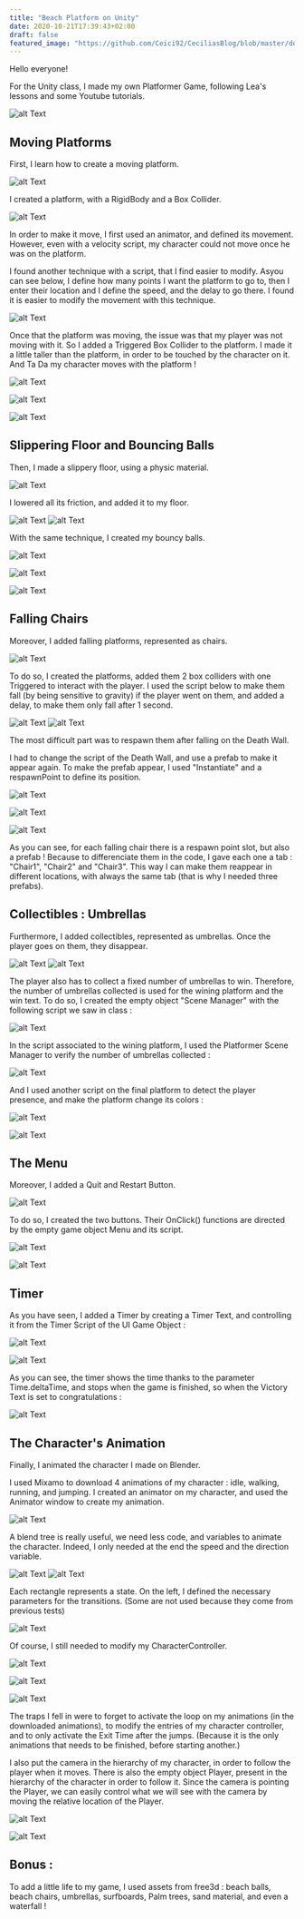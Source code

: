 ```yaml
---
title: "Beach Platform on Unity"
date: 2020-10-21T17:39:43+02:00
draft: false
featured_image: "https://github.com/Ceici92/CeciliasBlog/blob/master/docs/images/Unity/BeachPlatform.gif?raw=true"
---
```


Hello everyone! 


For the Unity class, I made my own Platformer Game, following Lea's lessons and some Youtube tutorials. 

![alt Text](https://github.com/Ceici92/CeciliasBlog/blob/master/docs/images/Unity/BeachPlatform.gif?raw=true "GAME")


## Moving Platforms

First, I learn how to create a moving platform. 

![alt Text](https://github.com/Ceici92/CeciliasBlog/blob/master/docs/images/Unity/MovingPlatform.gif?raw=true "Moving Platform GIF")


I created a platform, with a RigidBody and a Box Collider. 

![alt Text](https://github.com/Ceici92/CeciliasBlog/blob/master/docs/images/Unity/MovingPlatform.JPG?raw=true "Moving Platform")


In order to make it move, I first used an animator, and defined its movement. 
However, even with a velocity script, my character could not move once he was on the platform.


I found another technique with a script, that I find easier to modify.
Asyou can see below, I define how many points I want the platform to go to, then I enter their location and I define the speed, and the delay to go there.
I found it is easier to modify the movement with this technique.

![alt Text](https://github.com/Ceici92/CeciliasBlog/blob/master/docs/images/Unity/MovingPlatformParameters.JPG?raw=true "Moving Platform")

Once that the platform was moving, the issue was that my player was not moving with it.
So I added a Triggered Box Collider to the platform. I made it a little taller than the platform, in order to be touched by the character on it. 
And Ta Da my character moves with the platform !

![alt Text](https://github.com/Ceici92/CeciliasBlog/blob/master/docs/images/Unity/MovingPlatform.gif?raw=true "Moving Platform Gif")

![alt Text](https://github.com/Ceici92/CeciliasBlog/blob/master/docs/images/Unity/MovingPlatformScript1.JPG?raw=true "Moving Platform")

![alt Text](https://github.com/Ceici92/CeciliasBlog/blob/master/docs/images/Unity/MovingPlatformScript2.JPG?raw=true "Moving Platform")



## Slippering Floor and Bouncing Balls


Then, I made a slippery floor, using a physic material. 

![alt Text](https://github.com/Ceici92/CeciliasBlog/blob/master/docs/images/Unity/SlipperyFloor.gif?raw=true "Slippery Floor Gif")

I lowered all its friction, and added it to my floor.

![alt Text](https://github.com/Ceici92/CeciliasBlog/blob/master/docs/images/Unity/SlipperyFloor.JPG?raw=true "Slippery Floor")
![alt Text](https://github.com/Ceici92/CeciliasBlog/blob/master/docs/images/Unity/Slippery.JPG?raw=true "Slippery")

With the same technique, I created my bouncy balls. 

![alt Text](https://github.com/Ceici92/CeciliasBlog/blob/master/docs/images/Unity/BouncyBalls2.gif?raw=true "Bouncy Ball Gif ")

![alt Text](https://github.com/Ceici92/CeciliasBlog/blob/master/docs/images/Unity/BouncyBall.JPG?raw=true "Bouncy Ball")

![alt Text](https://github.com/Ceici92/CeciliasBlog/blob/master/docs/images/Unity/SuperBouncy.JPG?raw=true "Super Bouncy")


## Falling Chairs

Moreover, I added falling platforms, represented as chairs. 

![alt Text](https://github.com/Ceici92/CeciliasBlog/blob/master/docs/images/Unity/FallingChairs.gif?raw=true "Falling Chairs Gif")

To do so, I created the platforms, added them 2 box colliders with one Triggered to interact with the player.
I used the script below to make them fall (by being sensitive to gravity) if the player went on them, and added a delay, to make them only fall after 1 second. 

![alt Text](https://github.com/Ceici92/CeciliasBlog/blob/master/docs/images/Unity/FallingChairs.JPG?raw=true "Falling Chairs")
![alt Text](https://github.com/Ceici92/CeciliasBlog/blob/master/docs/images/Unity/FallingPlatform.JPG?raw=true "Falling Platform")


The most difficult part was to respawn them after falling on the Death Wall.

I had to change the script of the Death Wall, and use a prefab to make it appear again. 
To make the prefab appear, I used "Instantiate" and a respawnPoint to define its position.

![alt Text](https://github.com/Ceici92/CeciliasBlog/blob/master/docs/images/Unity/DeathWallScript.JPG?raw=true "Death Wall Script 1")

![alt Text](https://github.com/Ceici92/CeciliasBlog/blob/master/docs/images/Unity/DeathWallScript2.JPG?raw=true "Death Wall Script 2")

![alt Text](https://github.com/Ceici92/CeciliasBlog/blob/master/docs/images/Unity/DeathWall.JPG?raw=true "Death Wall")

As you can see, for each falling chair there is a respawn point slot, but also a prefab ! 
Because to differenciate them in the code, I gave each one a tab : "Chair1", "Chair2" and "Chair3".
This way I can make them reappear in different locations, with always the same tab (that is why I needed three prefabs).


## Collectibles : Umbrellas

Furthermore, I added collectibles, represented as umbrellas.
Once the player goes on them, they disappear. 

![alt Text](https://github.com/Ceici92/CeciliasBlog/blob/master/docs/images/Unity/Collectible.gif?raw=true "Collectible Gif ")
![alt Text](https://github.com/Ceici92/CeciliasBlog/blob/master/docs/images/Unity/CollectScript.JPG?raw=true "CollectScript")


The player also has to collect a fixed number of umbrellas to win.
Therefore, the number of umbrellas collected is used for the wining platform and the win text.
To do so, I created the empty object "Scene Manager" with the following script we saw in class :

![alt Text](https://github.com/Ceici92/CeciliasBlog/blob/master/docs/images/Unity/PlatformerSceneManager.JPG?raw=true "PlatformerSceneManager")

In the script associated to the wining platform, I used the Platformer Scene Manager to verify the number of umbrellas collected :

![alt Text](https://github.com/Ceici92/CeciliasBlog/blob/master/docs/images/Unity/FinalScript.JPG?raw=true "FinalScript")

And I used another script on the final platform to detect the player presence, and make the platform change its colors :

![alt Text](https://github.com/Ceici92/CeciliasBlog/blob/master/docs/images/Unity/TriggerScript.JPG?raw=true "Trigger Script")

![alt Text](https://github.com/Ceici92/CeciliasBlog/blob/master/docs/images/Unity/VictoryPlatform.gif?raw=true "Victory Platform Gif")

## The Menu

Moreover, I added a Quit and Restart Button.

![alt Text](https://github.com/Ceici92/CeciliasBlog/blob/master/docs/images/Unity/Menu.JPG?raw=true "Menu")

To do so, I created the two buttons.
Their OnClick() functions are directed by the empty game object Menu and its script.

![alt Text](https://github.com/Ceici92/CeciliasBlog/blob/master/docs/images/Unity/QuitButton.JPG?raw=true "Quit Button")

![alt Text](https://github.com/Ceici92/CeciliasBlog/blob/master/docs/images/Unity/MenuScript.JPG?raw=true "Menu Script")


## Timer

As you have seen, I added a Timer by creating a Timer Text, and controlling it from the Timer Script of the UI Game Object :

![alt Text](https://github.com/Ceici92/CeciliasBlog/blob/master/docs/images/Unity/UI.JPG?raw=true "UI")

![alt Text](https://github.com/Ceici92/CeciliasBlog/blob/master/docs/images/Unity/TimerScript.JPG?raw=true "Timer Script")

As you can see, the timer shows the time thanks to the parameter Time.deltaTime, and stops when the game is finished, so when the Victory Text is set to congratulations :

![alt Text](https://github.com/Ceici92/CeciliasBlog/blob/master/docs/images/Unity/VictoryPlatform.gif?raw=true "Victory Platform Gif")



## The Character's Animation

Finally, I animated the character I made on Blender.

I used Mixamo to download 4 animations of my character : idle, walking, running, and jumping.
I created an animator on my character, and used the Animator window to create my animation.

![alt Text](https://github.com/Ceici92/CeciliasBlog/blob/master/docs/images/Unity/Character.JPG?raw=true "Character ")


A blend tree is really useful, we need less code, and variables to animate the character. 
Indeed, I only needed at the end the speed and the direction variable.

![alt Text](https://github.com/Ceici92/CeciliasBlog/blob/master/docs/images/Unity/AnimatorIdle.JPG?raw=true "Animator ")
![alt Text](https://github.com/Ceici92/CeciliasBlog/blob/master/docs/images/Unity/BlendTree.JPG?raw=true "BlendTree ")

Each rectangle represents a state.
On the left, I defined the necessary parameters for the transitions. (Some are not used because they come from previous tests)

![alt Text](https://github.com/Ceici92/CeciliasBlog/blob/master/docs/images/Unity/Animator.JPG?raw=true "Animator ")

Of course, I still needed to modify my CharacterController. 

![alt Text](https://github.com/Ceici92/CeciliasBlog/blob/master/docs/images/Unity/CharacterController1.JPG?raw=true "Character Controller")

![alt Text](https://github.com/Ceici92/CeciliasBlog/blob/master/docs/images/Unity/CharacterController2.JPG?raw=true "Character Controller")

![alt Text](https://github.com/Ceici92/CeciliasBlog/blob/master/docs/images/Unity/CharacterController3.JPG?raw=true "Character Controller")


The traps I fell in were to forget to activate the loop on my animations (in the downloaded animations), to modify the entries of my character controller, and to only activate the Exit Time after the jumps. 
(Because it is the only animations that needs to be finished, before starting another.)


I also put the camera in the hierarchy of my character, in order to follow the player when it moves.
There is also the empty object Player, present in the hierarchy of the character in order to follow it.
Since the camera is pointing the Player, we can easily control what we will see with the camera by moving the relative location of the Player.

![alt Text](https://github.com/Ceici92/CeciliasBlog/blob/master/docs/images/Unity/Camera.JPG?raw=true "Camera Controller")

![alt Text](https://github.com/Ceici92/CeciliasBlog/blob/master/docs/images/Unity/CameraScript.JPG?raw=true "Camera Controller")



## Bonus :

To add a little life to my game, I used assets from free3d : beach balls, beach chairs, umbrellas, surfboards, Palm trees, sand material, and even a waterfall !